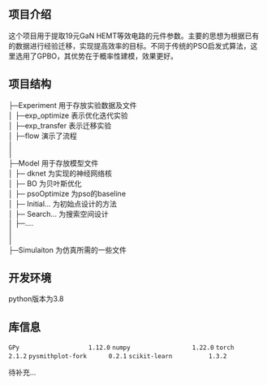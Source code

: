 ## 项目介绍
这个项目用于提取19元GaN HEMT等效电路的元件参数。主要的思想为根据已有的数据进行经验迁移，实现提高效率的目标。不同于传统的PSO启发式算法，这里选用了GPBO，其优势在于概率性建模，效果更好。
## 项目结构
├─Experiment 用于存放实验数据及文件<br/>
│    ├─exp_optimize 表示优化迭代实验<br/>
│    ├─exp_transfer 表示迁移实验<br/>
│    ├─flow 演示了流程<br/>
│<br/>
│<br/>
├─Model 用于存放模型文件<br/>
│    ├─ dknet 为实现的神经网络核<br/>
│    ├─ BO 为贝叶斯优化<br/>
│    ├─ psoOptimize 为pso的baseline<br/>
│    ├─ Initial... 为初始点设计的方法<br/>
│    ├─ Search... 为搜索空间设计<br/>
│    ├─....<br/>
│<br/>
│<br/>
├─Simulaiton 为仿真所需的一些文件<br/>

## 开发环境
python版本为3.8
## 库信息

  `GPy                   1.12.0`
  `numpy                 1.22.0`
  `torch                 2.1.2`
  `pysmithplot-fork      0.2.1`
  `scikit-learn          1.3.2`

待补充...
